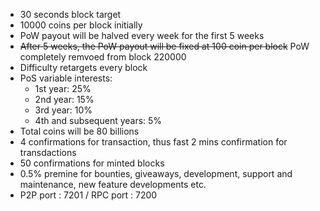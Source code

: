 - 30 seconds block target
- 10000 coins per block initially
- PoW payout will be halved every week for the first 5 weeks
- ~~After 5 weeks, the PoW payout will be fixed at 100 coin per block~~ PoW completely remvoed from block 220000
- Difficulty retargets every block 
- PoS variable interests:
	- 1st year: 25%
	- 2nd year: 15%
	- 3rd year: 10%
	- 4th and subsequent years: 5%
- Total coins will be 80 billions
- 4 confirmations for transaction, thus fast 2 mins confirmation for transdactions
- 50 confirmations for minted blocks
- 0.5% premine for bounties, giveaways, development, support and maintenance, new feature developments etc.
- P2P port : 7201 / RPC port : 7200


